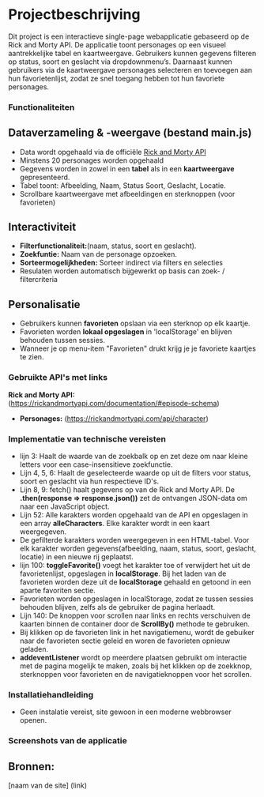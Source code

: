 # Projectbeschrijving

Dit project is een interactieve single-page webapplicatie gebaseerd op de Rick and Morty API. De applicatie toont personages op een visueel aantrekkelijke tabel en kaartweergave. Gebruikers kunnen gegevens filteren op status, soort en geslacht via dropdownmenu’s. 
Daarnaast kunnen gebruikers via de kaartweergave personages selecteren en toevoegen aan hun favorietenlijst, zodat ze snel toegang hebben tot hun favoriete personages.


### Functionaliteiten

## Dataverzameling & -weergave (bestand main.js)
- Data wordt opgehaald via de officiële [Rick and Morty API](https://rickandmortyapi.com/api/character)
- Minstens 20 personages worden opgehaald
- Gegevens worden in zowel in een **tabel** als in een **kaartweergave** gepresenteerd.
- Tabel toont: Afbeelding, Naam, Status Soort, Geslacht, Locatie.
- Scrollbare kaartweergave met afbeeldingen en sterknoppen (voor favorieten)

## Interactiviteit
- **Filterfunctionaliteit:**(naam, status, soort en geslacht).
- **Zoekfuntie:** Naam van de personage opzoeken.
- **Sorteermogelijkheden:** Sorteer indirect via filters en selecties
- Resulaten worden automatisch bijgewerkt op basis can zoek- / filtercriteria

## Personalisatie
- Gebruikers kunnen **favorieten** opslaan via een sterknop op elk kaartje.
- Favorieten worden **lokaal opgeslagen** in 'localStorage' en blijven behouden tussen sessies.
- Wanneer je op menu-item "Favorieten" drukt krijg je je favoriete kaartjes te zien.


### Gebruikte API's met links 
**Rick and Morty API:**(https://rickandmortyapi.com/documentation/#episode-schema) 
- **Personages:** (https://rickandmortyapi.com/api/character)


### Implementatie van technische vereisten 


- lijn 3: Haalt de waarde van de zoekbalk op en zet deze om naar kleine letters voor een case-insensitieve zoekfunctie. 
- Lijn 4, 5, 6: Haalt de geselecteerde waarde op uit de filters voor status, soort en geslacht via hun respectieve ID's.
- Lijn 8, 9: fetch() haalt gegevens op van de Rick and Morty API. De **.then(response => response.json())** zet de ontvangen JSON-data om naar een JavaScript object.
- Lijn 52: Alle karakters worden opgehaald van de API en opgeslagen in een array **alleCharacters**. Elke karakter wordt in een kaart weergegeven.
- De gefilterde karakters worden weergegeven in een HTML-tabel. Voor elk karakter worden gegevens(afbeelding, naam, status, soort, geslacht, locatie) in een nieuwe rij geplaatst.
- lijn 100: **toggleFavorite()** voegt het karakter toe of verwijdert het uit de favorietenlijst, opgeslagen in **localStorage**. Bij het laden van de favorieten worden deze uit de **localStorage** gehaald en getoond in een aparte favoriten sectie.
- Favorieten worden opgeslagen in localStorage, zodat ze tussen sessies behouden blijven, zelfs als de gebruiker de pagina herlaadt.
- Lijn 140: De knoppen voor scrollen naar links en rechts verschuiven de kaarten binnen de container door de **ScrollBy()** methode te gebruiken.
- Bij klikken op de favorieten link in het navigatiemenu, wordt de gebuiker naar de favorieten sectie geleid en woren de favorieten opnieuw geladen.
- **addeventListener** wordt op meerdere plaatsen gebruikt om interactie met de pagina mogelijk te maken, zoals bij het klikken op de zoekknop, sterknoppen voor favorieten en de navigatieknoppen voor het scrollen.

### Installatiehandleiding 

- Geen instalatie vereist, site gewoon in een moderne webbrowser openen.

### Screenshots van de applicatie 

## Bronnen: 
[naam van de site] (link)



